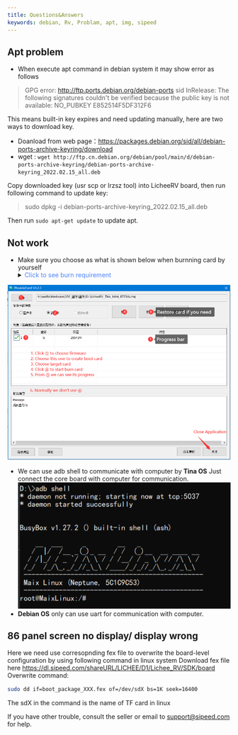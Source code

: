 ```yaml
---
title: Questions&Answers
keywords: debian, Rv, Problam, apt, img, sipeed
---
```


## Apt problem

- When execute apt command in debian system it may show error as follows
  
> GPG error: http://ftp.ports.debian.org/debian-ports sid InRelease: The following signatures couldn't be verified because the public key is not available: NO_PUBKEY E852514F5DF312F6

This means built-in key expires and need updating manually, here are two ways to download key.

 - Doanload from web page：https://packages.debian.org/sid/all/debian-ports-archive-keyring/download
 - wget : `wget http://ftp.cn.debian.org/debian/pool/main/d/debian-ports-archive-keyring/debian-ports-archive-keyring_2022.02.15_all.deb`
  
Copy downloaded key (usr scp or lrzsz tool) into LicheeRV board, then run following command to update key:

> sudo dpkg -i debian-ports-archive-keyring_2022.02.15_all.deb

Then run `sudo apt-get update` to update apt.

## Not work

- Make sure you choose as what is shown below when burnning card by yourself
  <details>
  <summary><font color="#4F84FF">Click to see burn requirement</font></summary>
<img src="./../assets/RV/flash.png">
</details>

- We can use adb shell to communicate with computer by **Tina OS**
  Just connect the core board with computer for communication.
  ![](./../../../zh/lichee/assets/RV/adb-shell.png)
- **Debian OS** only can use uart for communication with computer.

## 86 panel screen no display/ display wrong

Here we need use corresopnding fex file to overwrite the board-level configuration by using following command in linux system 
Download fex file here https://dl.sipeed.com/shareURL/LICHEE/D1/Lichee_RV/SDK/board
Overwrite command:
```bash
sudo dd if=boot_package_XXX.fex of=/dev/sdX bs=1K seek=16400
```
The sdX in the command is the name of TF card in linux

If you have other trouble, consult the seller or email to support@sipeed.com for help.